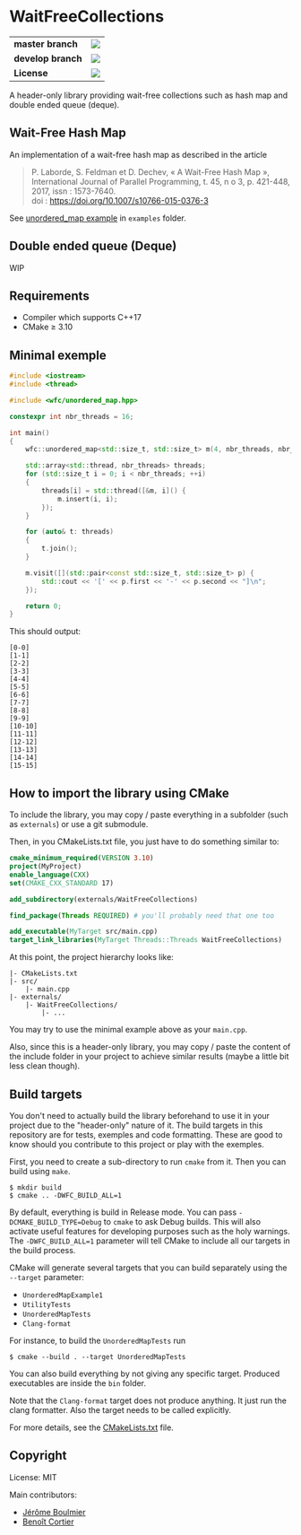 # WaitFreeCollections

<table>
    <tr>
        <td><strong>master branch</strong></td>
        <td>
            <a href="https://ci.appveyor.com/project/CBenoit/waitfreecollections/branch/master"><img src="https://ci.appveyor.com/api/projects/status/sucn29if5de65t01/branch/master?svg=true"></a>
        </td>
    </tr>
    <tr>
        <td><strong>develop branch</strong></td>
        <td>
            <a href="https://ci.appveyor.com/project/CBenoit/waitfreecollections/branch/develop"><img src="https://ci.appveyor.com/api/projects/status/sucn29if5de65t01/branch/develop?svg=true"></a>
        </td>
    </tr>
    <tr>
        <td><strong>License</strong></td>
        <td>
            <a href="https://opensource.org/licenses/MIT"><img src="https://img.shields.io/badge/License-MIT-yellow.svg"></a>
        </td>
    </tr>
</table>

A header-only library providing wait-free collections such as hash map and double ended queue (deque).

## Wait-Free Hash Map

An implementation of a wait-free hash map as described in the article

> P. Laborde, S. Feldman et D. Dechev, « A Wait-Free Hash Map », <br>
> International Journal of Parallel Programming, t. 45, n o 3, p. 421-448, 2017, issn : 1573-7640. <br>
> doi : https://doi.org/10.1007/s10766-015-0376-3

See [unordered_map example](./examples/unordered_map_example.cpp) in `examples` folder.

## Double ended queue (Deque)

WIP

## Requirements

- Compiler which supports C++17
- CMake ≥ 3.10

## Minimal exemple

```cpp
#include <iostream>
#include <thread>

#include <wfc/unordered_map.hpp>

constexpr int nbr_threads = 16;

int main()
{
    wfc::unordered_map<std::size_t, std::size_t> m(4, nbr_threads, nbr_threads);

    std::array<std::thread, nbr_threads> threads;
    for (std::size_t i = 0; i < nbr_threads; ++i)
    {
        threads[i] = std::thread([&m, i]() {
            m.insert(i, i);
        });
    }

    for (auto& t: threads)
    {
        t.join();
    }

    m.visit([](std::pair<const std::size_t, std::size_t> p) {
        std::cout << '[' << p.first << '-' << p.second << "]\n";
    });

    return 0;
}
```

This should output:

```
[0-0]
[1-1]
[2-2]
[3-3]
[4-4]
[5-5]
[6-6]
[7-7]
[8-8]
[9-9]
[10-10]
[11-11]
[12-12]
[13-13]
[14-14]
[15-15]
```

## How to import the library using CMake

To include the library, you may copy / paste everything in a subfolder (such as `externals`) or use a git submodule.

Then, in you CMakeLists.txt file, you just have to do something similar to:

```cmake
cmake_minimum_required(VERSION 3.10)
project(MyProject)
enable_language(CXX)
set(CMAKE_CXX_STANDARD 17)

add_subdirectory(externals/WaitFreeCollections)

find_package(Threads REQUIRED) # you'll probably need that one too

add_executable(MyTarget src/main.cpp)
target_link_libraries(MyTarget Threads::Threads WaitFreeCollections)
```

At this point, the project hierarchy looks like:

```
|- CMakeLists.txt
|- src/
    |- main.cpp
|- externals/
    |- WaitFreeCollections/
        |- ...
```

You may try to use the minimal example above as your `main.cpp`.

Also, since this is a header-only library, you may copy / paste the content of the include folder in your
project to achieve similar results (maybe a little bit less clean though).

## Build targets

You don't need to actually build the library beforehand to use it in your project due to the "header-only" nature of it.
The build targets in this repository are for tests, exemples and code formatting.
These are good to know should you contribute to this project or play with the exemples.

First, you need to create a sub-directory to run `cmake` from it. Then you can build using `make`.

```
$ mkdir build
$ cmake .. -DWFC_BUILD_ALL=1
```

By default, everything is build in Release mode. You can pass `-DCMAKE_BUILD_TYPE=Debug` to `cmake` to ask Debug builds.
This will also activate useful features for developing purposes such as the holy warnings.
The `-DWFC_BUILD_ALL=1` parameter will tell CMake to include all our targets in the build process.

CMake will generate several targets that you can build separately using the `--target` parameter:

- `UnorderedMapExample1`
- `UtilityTests`
- `UnorderedMapTests`
- `Clang-format`

For instance, to build the `UnorderedMapTests` run 

```
$ cmake --build . --target UnorderedMapTests
```

You can also build everything by not giving any specific target.
Produced executables are inside the `bin` folder.

Note that the `Clang-format` target does not produce anything.
It just run the clang formatter.
Also the target needs to be called explicitly.

For more details, see the [CMakeLists.txt](CMakeLists.txt) file.

## Copyright

License: MIT

Main contributors:

- [Jérôme Boulmier](https://github.com/Lomadriel)
- [Benoît Cortier](https://github.com/CBenoit)
